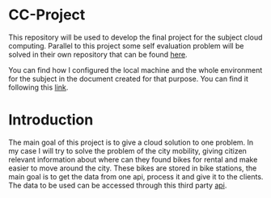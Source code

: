 # CC-Project
This repository will be used to develop the final project for the subject cloud computing. Parallel to this project some self evaluation problem will be solved in their own repository that can be found [here](https://github.com/FernandoRoldan93/Ejercicios-CC).

You can find how I configured the local machine and the whole environment for the subject in the document created for that purpose. You can find it following this [link](./doc/repository_preparation.md).

# Introduction
The main goal of this project is to give a cloud solution to one problem. In my case I will try to solve the problem of the city mobility, giving citizen relevant information about where can they found bikes for rental and make easier to move around the city. These bikes are stored in bike stations, the main goal is to get the data from one api, process it and give it to the clients. The data to be used can be accessed through this third party [api](http://api.citybik.es/v2/).
